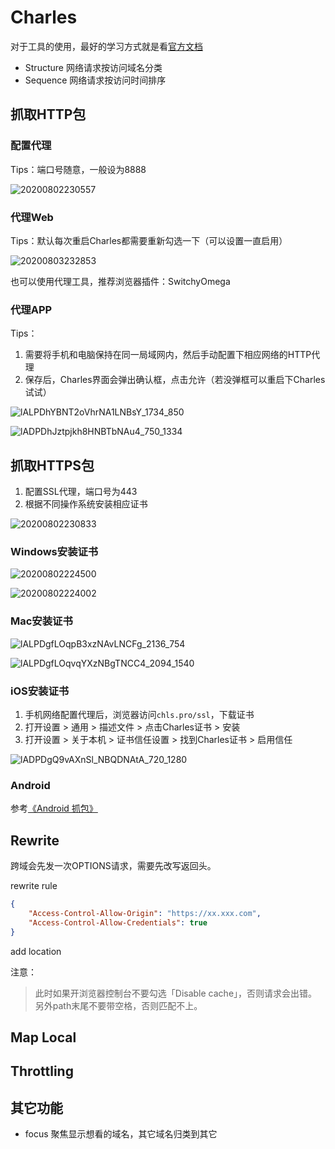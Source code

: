 # Charles

对于工具的使用，最好的学习方式就是看[官方文档](https://www.charlesproxy.com/documentation/tools/)

- Structure 网络请求按访问域名分类
- Sequence 网络请求按访问时间排序

## 抓取HTTP包

### 配置代理

Tips：端口号随意，一般设为8888

![20200802230557](http://image.zuoright.com/20200802230557.png)

### 代理Web

Tips：默认每次重启Charles都需要重新勾选一下（可以设置一直启用）

![20200803232853](http://image.zuoright.com/20200803232853.png)

也可以使用代理工具，推荐浏览器插件：SwitchyOmega

### 代理APP

Tips：

1. 需要将手机和电脑保持在同一局域网内，然后手动配置下相应网络的HTTP代理
2. 保存后，Charles界面会弹出确认框，点击允许（若没弹框可以重启下Charles试试）

![lALPDhYBNT2oVhrNA1LNBsY_1734_850](http://image.zuoright.com/lALPDhYBNT2oVhrNA1LNBsY_1734_850.png)

![lADPDhJztpjkh8HNBTbNAu4_750_1334](http://image.zuoright.com/lADPDhJztpjkh8HNBTbNAu4_750_1334.jpg)

## 抓取HTTPS包

1. 配置SSL代理，端口号为443
2. 根据不同操作系统安装相应证书

![20200802230833](http://image.zuoright.com/20200802230833.png)

### Windows安装证书

![20200802224500](http://image.zuoright.com/20200802224500.png)

![20200802224002](http://image.zuoright.com/20200802224002.png)

### Mac安装证书

![lALPDgfLOqpB3xzNAvLNCFg_2136_754](http://image.zuoright.com/lALPDgfLOqpB3xzNAvLNCFg_2136_754.png)

![lALPDgfLOqvqYXzNBgTNCC4_2094_1540](http://image.zuoright.com/lALPDgfLOqvqYXzNBgTNCC4_2094_1540.png)

### iOS安装证书

1. 手机网络配置代理后，浏览器访问`chls.pro/ssl`，下载证书
2. 打开设置 > 通用 > 描述文件 > 点击Charles证书 > 安装
3. 打开设置 > 关于本机 > 证书信任设置 > 找到Charles证书 > 启用信任

![lADPDgQ9vAXnSl_NBQDNAtA_720_1280](http://image.zuoright.com/lADPDgQ9vAXnSl_NBQDNAtA_720_1280.jpg)

### Android

参考[《Android 抓包》](https://zuoright.com/notes/site/%E6%8A%93%E5%8C%85/Android%E5%B7%A5%E5%85%B7/)

## Rewrite

跨域会先发一次OPTIONS请求，需要先改写返回头。

rewrite rule

```json
{
    "Access-Control-Allow-Origin": "https://xx.xxx.com",
    "Access-Control-Allow-Credentials": true
}
```

add location

注意：
> 此时如果开浏览器控制台不要勾选「Disable cache」，否则请求会出错。  
> 另外path末尾不要带空格，否则匹配不上。

## Map Local

## Throttling

## 其它功能

- focus 聚焦显示想看的域名，其它域名归类到其它
